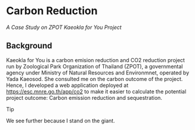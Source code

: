 # Carbon Reduction
_A Case Study on ZPOT Kaeokla for You Project_

## Background
Kaeokla for You is a carbon emision reduction and CO2 reduction project run by Zoological Park Organization of Thailand (ZPOT), a governmental agency under Ministry of Natural Resources and Environmnet, operated by Yada Kaeosod. She consulted me on the carbon outcome of the project. Hence, I developed a web application deployed at https://esc.mnre.go.th/app/co2 to make it easier to calculate the potential project outcome: Carbon emission reduction and sequestration.

> [!TIP]
> We see further because I stand on the giant.

